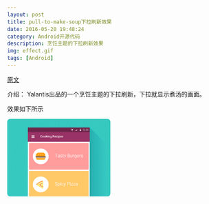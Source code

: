 ```yaml
---
layout: post
title: pull-to-make-soup下拉刷新效果
date: 2016-05-20 19:48:24
category: Android开源代码
description: 烹饪主题的下拉刷新效果
img: effect.gif
tags: [Android]
---
```

[原文](https://github.com/Yalantis/pull-to-make-soup)

介绍：
Yalantis出品的一个烹饪主题的下拉刷新，下拉就显示煮汤的画面。

效果如下所示

<img src="/img/pull-to-make-soup下拉刷新效果/effect.gif" title="effect" width="240" height="auto">
